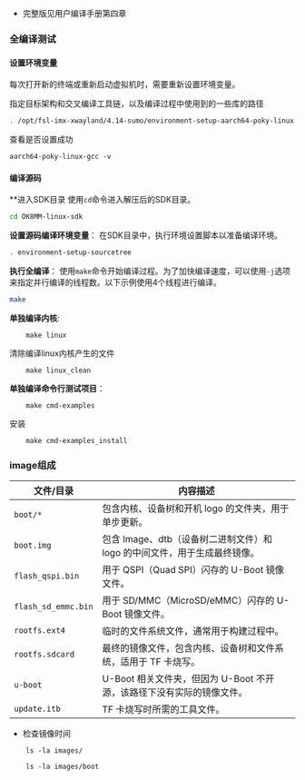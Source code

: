 - 完整版见用户编译手册第四章
### 全编译测试

#### 设置环境变量
   每次打开新的终端或重新启动虚拟机时，需要重新设置环境变量。

指定目标架构和交叉编译工具链，以及编译过程中使用到的一些库的路径
   ```bash
. /opt/fsl-imx-xwayland/4.14-sumo/environment-setup-aarch64-poky-linux
   ```

查看是否设置成功
```shell
aarch64-poky-linux-gcc -v
```
#### 编译源码
**进入SDK目录
   使用`cd`命令进入解压后的SDK目录。

   ```bash
   cd OK8MM-linux-sdk
   ```

**设置源码编译环境变量**：
   在SDK目录中，执行环境设置脚本以准备编译环境。

   ```bash
   . environment-setup-sourcetree
   ```

**执行全编译**：
   使用`make`命令开始编译过程。为了加快编译速度，可以使用`-j`选项来指定并行编译的线程数。以下示例使用4个线程进行编译。

   ```bash
   make  
   ```

**单独编译内核**:
```shell
	make linux
```

清除编译linux内核产生的文件
```shell
	make linux_clean
```

**单独编译命令行测试项目**：
```shell
	make cmd-examples
```

安装
```shell
	make cmd-examples_install
```

### image组成

| 文件/目录               | 内容描述                                         |
| ------------------- | -------------------------------------------- |
| `boot/*`            | 包含内核、设备树和开机 logo 的文件夹，用于单步更新。                |
| `boot.img`          | 包含 Image、dtb（设备树二进制文件）和 logo 的中间文件，用于生成最终镜像。 |
| `flash_qspi.bin`    | 用于 QSPI（Quad SPI）闪存的 U-Boot 镜像文件。            |
| `flash_sd_emmc.bin` | 用于 SD/MMC（MicroSD/eMMC）闪存的 U-Boot 镜像文件。      |
| `rootfs.ext4`       | 临时的文件系统文件，通常用于构建过程中。                         |
| `rootfs.sdcard`     | 最终的镜像文件，包含内核、设备树和文件系统，适用于 TF 卡烧写。            |
| `u-boot`            | U-Boot 相关文件夹，但因为 U-Boot 不开源，该路径下没有实际的镜像文件。   |
| `update.itb`        | TF 卡烧写时所需的工具文件。                              |

- 检查镜像时间
```shell
	ls -la images/
```

```shell
	ls -la images/boot
```


